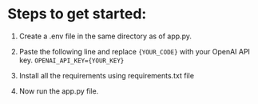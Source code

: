 # Steps to get started:

 1. Create a .env file in the same directory as of app.py.
 2. Paste the following line and replace `{YOUR_CODE}` with your OpenAI API key.
 `OPENAI_API_KEY={YOUR_KEY}`
 
 3. Install all the requirements using requirements.txt file
 4. Now run the app.py file.
